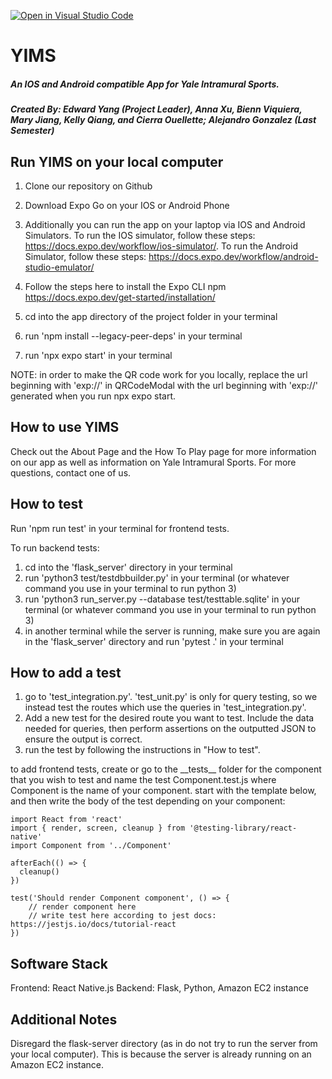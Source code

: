 [![Open in Visual Studio Code](https://classroom.github.com/assets/open-in-vscode-c66648af7eb3fe8bc4f294546bfd86ef473780cde1dea487d3c4ff354943c9ae.svg)](https://classroom.github.com/online_ide?assignment_repo_id=8957150&assignment_repo_type=AssignmentRepo)

# YIMS
##### An IOS and Android compatible App for Yale Intramural Sports.
##### Created By: Edward Yang (Project Leader), Anna Xu, Bienn Viquiera, Mary Jiang, Kelly Qiang, and Cierra Ouellette; Alejandro Gonzalez (Last Semester)

## Run YIMS on your local computer

1. Clone our repository on Github
1. Download Expo Go on your IOS or Android Phone
  1. Additionally you can run the app on your laptop via IOS and Android Simulators. To run the IOS simulator, follow these steps: https://docs.expo.dev/workflow/ios-simulator/. To run the Android Simulator, follow these steps: https://docs.expo.dev/workflow/android-studio-emulator/
  
1. Follow the steps here to install the Expo CLI npm https://docs.expo.dev/get-started/installation/
1. cd into the app directory of the project folder in your terminal
1. run 'npm install --legacy-peer-deps' in your terminal
1. run 'npx expo start' in your terminal

NOTE: in order to make the QR code work for you locally, replace the url beginning with 'exp://' in QRCodeModal with the url beginning with 'exp://' generated when you run npx expo start.

## How to use YIMS 
Check out the About Page and the How To Play page for more information on our app as well as information on Yale Intramural Sports. For more questions, contact one of us. 

## How to test
Run 'npm run test' in your terminal for frontend tests.

To run backend tests:
1. cd into the 'flask_server' directory in your terminal
2. run 'python3 test/testdbbuilder.py' in your terminal (or whatever command you use in your terminal to run python 3)
3. run 'python3 run_server.py --database test/testtable.sqlite' in your terminal (or whatever command you use in your terminal to run python 3)
4. in another terminal while the server is running, make sure you are again in the 'flask_server' directory and run 'pytest .' in your terminal

## How to add a test
1. go to 'test_integration.py'. 'test_unit.py' is only for query testing, so we instead test the routes which use the queries in 'test_integration.py'.
2. Add a new test for the desired route you want to test. Include the data needed for queries, then perform assertions on the outputted JSON to ensure the output is correct. 
3. run the test by following the instructions in "How to test". 

to add frontend tests, create or go to the \_\_tests\_\_ folder for the component that you wish to test
and name the test Component.test.js where Component is the name of your component.
start with the template below, and then write the body of the test depending on your component:
```
import React from 'react'
import { render, screen, cleanup } from '@testing-library/react-native'
import Component from '../Component'

afterEach(() => {
  cleanup()
})

test('Should render Component component', () => {
    // render component here
    // write test here according to jest docs: https://jestjs.io/docs/tutorial-react
})
```


## Software Stack
Frontend: React Native.js
Backend: Flask, Python, Amazon EC2 instance

## Additional Notes
Disregard the flask-server directory (as in do not try to run the server from your local computer). This is because the server is already running on an Amazon EC2 instance.

